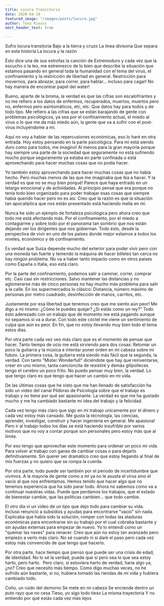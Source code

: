 ```yaml
---
title: Locura Transitoria
date: 2020-04-19
featured_image: "/images/posts/locura.jpg"
author: Tono Riesco
omit_header_text: true

---
```


Sufro locura transitoria Bajo a la tierra y cruzo La línea divisoria Que separa en esta historia La locura y la razón

Ésto dice una de sus estrofas la canción de Extremoduro y cada vez que la escucho o la leo, me estremezco de lo bien que describe la situación que estamos pasando en general toda la humanidad con el tema del virus, el confinamiento y la restricción de libertad en general. Restricción para movernos, para abrazar, para correr, para hablar... incluso para cagar! No hay manera de encontrar papel del water!

Bueno, aparte de la broma, la verdad es que las cifras son escalofriantes y no me refiero a los datos de enfermos, recuperados, muertos, muertos pero no, enfermos pero asintomáticos, etc, etc. Que datos hay para todos y de todo tipo. Me refiero a las cifras que se están barajando de gente con problemas psicológicos, ya sea por el confinamiento actual, el miedo al virus o lo que me da más miedo aún, la gente que va a sufrir con el post-virus incluyéndome a mí.

Aquí no voy a hablar de las repercusiones económicas, eso lo haré en otra entrada. Hoy estoy pensando en la parte psicológica. Para mi está siendo duro como para todos, me imagino! Al menos para la gran mayoría porque hay siempre una parte de la sociedad que seguramente no está sufriendo mucho porque seguramente ya estaba en parte confinada o está aprovechando para hacer muchas cosas que no podía hacer.

Yo también estoy aprovechando para hacer muchas cosas que no había hecho. Pero muchas menos de las que me imaginaba que iba a hacer. Y la verdad es que no se muy bien porqué! Parece que haya entrado en un letargo emocional y de actividades. Al principio pensé que era porque no tenía todo bien organizado para poder trabajar esas cosas que siempre había querido hacer pero no es así. Creo que la razón es que la situación tan apocalíptica que nos están presentado está haciendo mella en mi.

Nunca he sido un ejemplo de fortaleza psicológica pero ahora creo que todo me está afectando más. Por el confinamiento, por el miedo a contagiarme y sobre todo por el panorama tan sombrío que nos están dejando ver los dirigentes que nos gobiernan. Todo ésto, desde la perspectiva de vivir en uno de los países donde mejor estamos a todos los niveles, económico y de confinamiento.

Es verdad que Suiza depende mucho del exterior para poder vivir pero con una moneda tan fuerte y teniendo la máquina de hacer billetes tan cerca no hay ningún problema. No va a haber tanto impacto como en otros países como España o Italia, eso está claro.

Por la parte del confinamiento, podemos salir a caminar, correr, comprar etc. Casi casi sin restricciones. Salvo mantener las distancias y no aglomerarse más de cinco personas no hay mucho más problema para salir a la calle. En los supermercados lo clásico: Distancia, número máximo de personas por metro cuadrado, desinfección de manos, carritos, etc.

Justamente por esa libertad que tenemos creo que me siento aún peor! Me digo a mi mismo: ¿Cómo te puedes quejar? ¿Si estás como un rey?" Todo ésto aderezado con un trabajo que de momento me está pagando aunque no sepamos si va a durar. Con todo este cóctel me viene un sentimiento de culpa que aún es peor. En fin, que no estoy llevando muy bien todo el tema estos días.

Por otra parte cada vez veo más claro que es el momento de pensar que hacer. Tanto tiempo de ocio me está sirviendo para dos cosas: Retomar un poco la guitarra y la música e intentar poner orden en mi cabeza sobre mi futuro. La primera cosa, la guitarra está siendo más fácil que la segunda, la verdad. Con tanto "Mister Wonderfull" diciéndote que hay que reinventarse, creer en uno mismo, tanta cancioncita de resistiré y demás gilipolleces tengo el cerebro un poco frito. No puedo pensar muy bien, la verdad. Lo que tengo claro es que tengo que hacer un cambio en mi vida.

De las últimas cosas que he visto que me han llenado de satisfacción ha sido un video del canal Píldoras de Psicología sobre que el trabajo es trabajo y no tiene por qué ser apasionante. La verdad es que me ha gustado mucho y me ha cambiado bastante mi idea del trabajo y la felicidad.

Cada vez tengo más claro que sigo en mi trabajo unicamente por el dinero y cada vez estoy más cansado. Me gusta la tecnología, las ciencias, aprender, investigar, construir y hacer ingeniería en general. Me apasiona! Pero ir al trabajo todos los días se está haciendo insufrible por varios motivos que no voy a contar porque son personales pero estoy más que al límite.

Por eso tengo que aprovechar este momento para ordenar un poco mi vida. Para volver al trabajo con ganas de cambiar cosas o para dejarlo definitivamente. Sin querer ser dramático creo que estoy llegando al final de mis fuerzas y no quiero que se rompa la cuerda.

Por otra parte, todo puede ser también por el periodo de incertidumbre que vivimos. A la mayoría de gente como a mí ya no le asusta el virus sino el vacío al que nos enfrentamos. Hemos tenido que hacer algo que no tenemos experiencia que ha sido parar todo. Ahora no sabemos como va a continuar nuestras vidas. Puede que perdamos los trabajos, que el estado de bienestar cambie, que las políticas cambien... que todo cambie.

El otro día vi un video de un tipo que dejo todo para cambiar su vida. Incluso renunció a subsidios y ayudas para encontrarse "vacio" sin nada. Explicaba que había sido la solución, romper con todas las ataduras económicas para encontrarse sin su trabajo por el cual cobraba bastante y sin ayudas externas para empezar de nuevo. Yo lo entendí como un "quemar las naves" para renacer. Creo que aún no estoy tan avanzado pero empiezo a verlo más claro. No sé cuando ni si daré el paso pero cada vez estoy más convencido de que tengo que hacerlo.

Por otra parte, hace tiempo que pienso que puede ser una crisis de edad, de identidad. No lo sé la verdad, puede que si pero sea lo que sea estoy harto, pero harto.  Pero claro, si estuviera harto de verdad, haría algo ya, ¿no? Creo que necesito más tiempo. Como digo muchas veces, no he sufrido aún bastante, si no, hubiera tomado las riendas de mi vida y hubiera cambiado todo.

Coño, un ruido del demonio Se mete en mi cabeza Se enciende dentro un puto rayo que no cesa Tieso, yo sigo todo tieso La misma trayectoria Y no entiendo por qué estás cada vez más lejos

